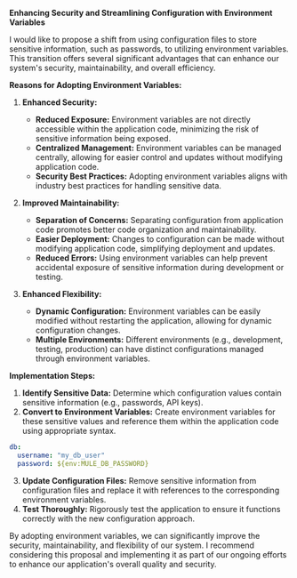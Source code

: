 **Enhancing Security and Streamlining Configuration with Environment Variables**

I would like to propose a shift from using configuration files to store sensitive information, such as passwords, to utilizing environment variables. This transition offers several significant advantages that can enhance our system's security, maintainability, and overall efficiency.

**Reasons for Adopting Environment Variables:**

1. **Enhanced Security:**
   - **Reduced Exposure:** Environment variables are not directly accessible within the application code, minimizing the risk of sensitive information being exposed.
   - **Centralized Management:** Environment variables can be managed centrally, allowing for easier control and updates without modifying application code.
   - **Security Best Practices:** Adopting environment variables aligns with industry best practices for handling sensitive data.

2. **Improved Maintainability:**
   - **Separation of Concerns:** Separating configuration from application code promotes better code organization and maintainability.
   - **Easier Deployment:** Changes to configuration can be made without modifying application code, simplifying deployment and updates.
   - **Reduced Errors:** Using environment variables can help prevent accidental exposure of sensitive information during development or testing.

3. **Enhanced Flexibility:**
   - **Dynamic Configuration:** Environment variables can be easily modified without restarting the application, allowing for dynamic configuration changes.
   - **Multiple Environments:** Different environments (e.g., development, testing, production) can have distinct configurations managed through environment variables.

**Implementation Steps:**

1. **Identify Sensitive Data:** Determine which configuration values contain sensitive information (e.g., passwords, API keys).
2. **Convert to Environment Variables:** Create environment variables for these sensitive values and reference them within the application code using appropriate syntax.
```yaml
db:
  username: "my_db_user"
  password: ${env:MULE_DB_PASSWORD}
```
3. **Update Configuration Files:** Remove sensitive information from configuration files and replace it with references to the corresponding environment variables.
4. **Test Thoroughly:** Rigorously test the application to ensure it functions correctly with the new configuration approach.

By adopting environment variables, we can significantly improve the security, maintainability, and flexibility of our system. I recommend considering this proposal and implementing it as part of our ongoing efforts to enhance our application's overall quality and security.
